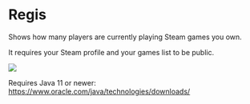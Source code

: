 # Regis
Shows how many players are currently playing Steam games you own.

It requires your Steam profile and your games list to be public.


![](https://i.imgur.com/b0uMUxv.png)


Requires Java 11 or newer:
https://www.oracle.com/java/technologies/downloads/
